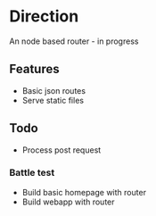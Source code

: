 # Direction

An node based router - in progress

## Features

* Basic json routes
* Serve static files


## Todo

* Process post request

### Battle test

* Build basic homepage with router
* Build webapp with router